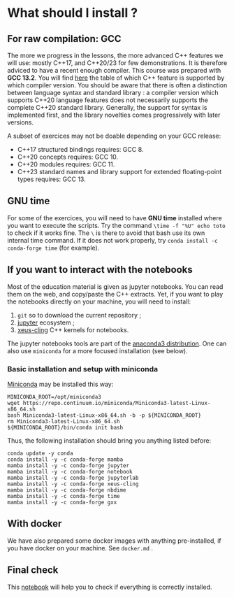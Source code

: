
# What should I install ?

## For raw compilation: GCC

The more we progress in the lessons, the more advanced C++ features we will use: mostly C++17, and C++20/23 for few demonstrations. It is therefore adviced to have a recent enough compiler. This course was prepared with **GCC 13.2**. You will find [here](https://en.cppreference.com/w/cpp/compiler_support) the table of which C++ feature is supported by which compiler version. You should be aware that there is often a distinction between language syntax and standard library : a compiler version which supports C++20 language features does not necessarily supports the complete C++20 standard library. Generally, the support for syntax is implemented first, and the library novelties comes progressively with later versions.

A subset of exercices may not be doable depending on your GCC release:
- C++17 structured bindings requires: GCC 8.
- C++20 concepts requires: GCC 10.
- C++20 modules requires: GCC 11.
- C++23 standard names and library support for extended floating-point types requires: GCC 13.

## GNU time

For some of the exercices, you will need to have **GNU time** installed where you want to execute the scripts. Try the command `\time -f "%U" echo toto` to check if it works fine. The `\` is there to avoid that bash use its own internal time command. If it does not work properly, try `conda install -c conda-forge time` (for example). 

## If you want to interact with the notebooks

Most of the education material is given as jupyter notebooks. You can read them on the web, and copy/paste the C++ extracts. Yet, if you want to play the notebooks directly on your machine, you will need to install:
1. `git` so to download the current repository ;
2. [jupyter](https://jupyter.org/) ecosystem ;
3. [xeus-cling](https://xeus-cling.readthedocs.io/en/latest/) C++ kernels for notebooks.

The jupyter notebooks tools are part of the [anaconda3 distribution](https://www.anaconda.com/). One can also use `miniconda` for a more focused installation (see below).

### Basic installation and setup with miniconda

[Miniconda](https://docs.conda.io/en/latest/miniconda.html) may be installed this way:
```
MINICONDA_ROOT=/opt/miniconda3
wget https://repo.continuum.io/miniconda/Miniconda3-latest-Linux-x86_64.sh
bash Miniconda3-latest-Linux-x86_64.sh -b -p ${MINICONDA_ROOT}
rm Miniconda3-latest-Linux-x86_64.sh
${MINICONDA_ROOT}/bin/conda init bash
```

Thus, the following installation should bring you anything listed before:
```
conda update -y conda
conda install -y -c conda-forge mamba
mamba install -y -c conda-forge jupyter
mamba install -y -c conda-forge notebook
mamba install -y -c conda-forge jupyterlab
mamba install -y -c conda-forge xeus-cling
mamba install -y -c conda-forge nbdime
mamba install -y -c conda-forge time
mamba install -y -c conda-forge gxx
```

## With docker

We have also prepared some docker images with anything pre-installed, if you have docker on your machine. See `docker.md` .


## Final check

This [notebook](check-notebook.ipynb) will help you to check if everything is correctly installed.

